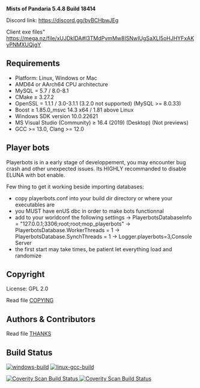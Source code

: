 **Mists of Pandaria 5.4.8 Build 18414**

Discord link: https://discord.gg/byBCHbwJEg

Client exe files" https://mega.nz/file/xUJDkIDA#I3TMdPymMw8ISNwIUgSaXLl5oHJHYFxAKyPNMXUQjgY

## Requirements
+ Platform: Linux, Windows or Mac
+ AMD64 or AArch64 CPU architecture
+ MySQL = 5.7 / 8.0-8.1
+ CMake ≥ 3.27.2 
+ OpenSSL = 1.1.1 / 3.0-3.1.1 (3.2.0 not supported) (MySQL >= 8.0.33)
+ Boost ≥ 1.85.0_msvc 14.3 x64 / 1.81 above Linux
+ Windows SDK version 10.0.22621
+ MS Visual Studio (Community) ≥ 16.4 (2019) (Desktop) (Not previews) 
+ GCC >= 13.0, Clang >= 12.0 

## Player bots
Playerbots is in a early stage of developpement, you may encounter bug crash and other unexpected issues.
Its HIGHLY recommanded to disable ELUNA with bot enable.

Few thing to get it working beside importing databases:
+ copy playerbots.conf into your build dir directory or where your executables are
+ you MUST have enUS dbc in order to make bots functionnal
+ add to your worldconf the following settings
	-> PlayerbotsDatabaseInfo = "127.0.0.1;3306;root;root;mop_playerbots"
	-> PlayerbotsDatabase.WorkerThreads     = 1
	-> PlayerbotsDatabase.SynchThreads     = 1
	-> Logger.playerbots=3,Console Server
+ the first start may take times, be patient let everything load and randomize


## Copyright
License: GPL 2.0

Read file [COPYING](COPYING.md)

## Authors &amp; Contributors
Read file [THANKS](THANKS.md)

## Build Status
[![windows-build](https://github.com/Legends-of-Azeroth/Legends-of-Azeroth-Pandaria-5.4.8/actions/workflows/windows-build-release.yml/badge.svg?branch=master)](https://github.com/Legends-of-Azeroth/Legends-of-Azeroth-Pandaria-5.4.8/actions/workflows/windows-build-release.yml)
[![linux-gcc-build](https://github.com/Legends-of-Azeroth/Legends-of-Azeroth-Pandaria-5.4.8/actions/workflows/linux_gcc.yml/badge.svg?branch=master)](https://github.com/Legends-of-Azeroth/Legends-of-Azeroth-Pandaria-5.4.8/actions/workflows/linux_gcc.yml)

<a href="https://scan.coverity.com/projects/legends-of-azeroth-mop">
  <img alt="Coverity Scan Build Status"
       src="https://scan.coverity.com/projects/26941/badge.svg"/>
</a>
<a href="https://scan.coverity.com/projects/legends-of-azeroth-mop">
  <img alt="Coverity Scan Build Status"
       src="https://img.shields.io/coverity/scan/26941.svg"/>
</a>
